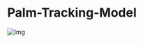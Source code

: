 # Palm-Tracking-Model
![Img](https://github.com/OmBirari/Palm-Tracking-Model/assets/111376587/52ccecdc-4de8-477f-9c13-a9c300566a27)
